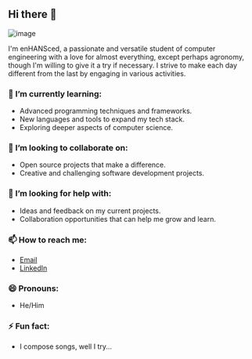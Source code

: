 ## Hi there 👋

![image](https://github.com/user-attachments/assets/93f9bd8a-99d2-4d7f-9fa4-e1280b8c0067|width=10)


I'm enHANSced, a passionate and versatile student of computer engineering with a love for almost everything, except perhaps agronomy, though I'm willing to give it a try if necessary. I strive to make each day different from the last by engaging in various activities.

### 🌱 I’m currently learning:
- Advanced programming techniques and frameworks.
- New languages and tools to expand my tech stack.
- Exploring deeper aspects of computer science.

### 👯 I’m looking to collaborate on:
- Open source projects that make a difference.
- Creative and challenging software development projects.

### 🤔 I’m looking for help with:
- Ideas and feedback on my current projects.
- Collaboration opportunities that can help me grow and learn.

### 📫 How to reach me:
- [Email](kennerbarahona14@gmail.com)
- [LinkedIn](https://www.linkedin.com/in/kenner-barahona-b176b020b/)

### 😄 Pronouns:
- He/Him

### ⚡ Fun fact:
- I compose songs, well I try...


<!--
**enHANSced/enHANSced** is a ✨ _special_ ✨ repository because its `README.md` (this file) appears on your GitHub profile.

Here are some ideas to get you started:

- 🔭 I’m currently working on ...
- 🌱 I’m currently learning ...
- 👯 I’m looking to collaborate on ...
- 🤔 I’m looking for help with ...
- 💬 Ask me about ...
- 📫 How to reach me: ...
- 😄 Pronouns: ...
- ⚡ Fun fact: ...
-->
